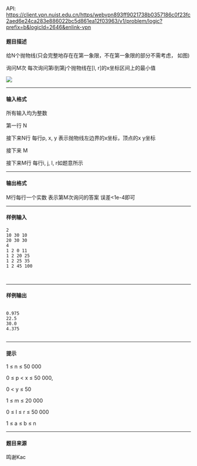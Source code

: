 API: https://client.vpn.nuist.edu.cn/https/webvpn893ff9021738b0357186c0f23fc2aed6e24ca283e886022bc5d861ea12f03963/v1/problem/logic?prefix=b&logicId=2646&enlink-vpn

#### 题目描述

给N个抛物线(只会完整地存在在第一象限，不在第一象限的部分不需考虑，  如图)

询问M次  每次询问第i到第j个抛物线在\[l, r\]的x坐标区间上的最小值

![](../file/2646_0.jpg)

---

#### 输入格式

所有输入均为整数

第一行 N

接下来N行 每行p, x, y 表示抛物线左边界的x坐标，顶点的x y坐标

接下来 M

接下来M行 每行i, j, l, r如题意所示

---

#### 输出格式

M行每行一个实数 表示第M次询问的答案 误差<1e-4即可

---

#### 样例输入
```
2
10 30 10
20 30 30
4
1 2 0 11
1 2 20 25
1 2 25 35
1 2 45 100
 
 

```

---

#### 样例输出
```
 
0.975
22.5
30.0
4.375
 
```

---

#### 提示

1 ≤ n ≤ 50 000

0 ≤ p < x ≤ 50 000,

0 < y ≤ 50

1 ≤ m ≤ 20 000

0 ≤ l ≤ r ≤ 50 000

1 ≤ a ≤ b ≤ n

---

#### 题目来源

鸣谢Kac